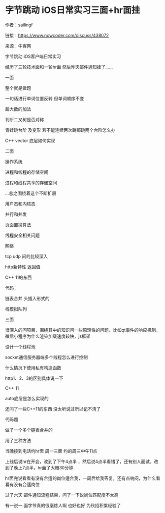 # 字节跳动 iOS日常实习三面+hr面挂

作者：sailingf

链接：https://www.nowcoder.com/discuss/438072

来源：牛客网



字节跳动 iOS客户端日常实习

经历了三轮技术面和一轮hr面 然后昨天邮件通知挂了......

一面

整个就是做题

一句话进行单词位置反转 但单词顺序不变

超大数的加法

判断二叉树是否对称

青蛙跳台阶 及变形 若不能连续两次跳都跳两个台阶怎么办

C++ vector 底层如何实现

二面

操作系统

进程和线程的存储空间

进程和线程共享的存储空间

...总之围绕着这个不断扩展

用户态和内核态

并行和并发

页面置换算法

线程安全相关问题

网络

tcp udp 问的比较深入

http新特性 返回值

C++ 11的东西

代码：

链表合并 头插入形式的

栈模拟队列

三面

很深入的问项目，围绕其中的知识问一些原理性的问题，比如qt事件的响应机制，微信小程序为什么渲染加载速度较快，js框架

设计一个线程池

socket通信服务器端多个线程怎么进行控制

什么情况下使用私有构造函数

http1、2、3的区别具体说一下

C++ 11

auto底层是怎么实现的

还问了一些C++11的东西 没太听说过所以记不清了

代码题

做了一个多个链表合并的

用了三种方法



当晚接到电话约hr面 周一三面 约的周三中午11点

上线后说hr在开会，改到了下午4点半 ，然后说4点半看错了，还有别人面试，改到了晚上7点半，hr面了大概30分钟

hr面完说看看有没有合适的岗位适合我，一周后给我答复，还有点纳闷，为什么看看有没有合适岗位



过了六天 邮件通知流程结束，问了一下说岗位匹配度不太高

有一说一 面字节真的很磨练人啊  也好也好 为秋招积累经验了
